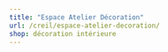 ```yaml
---
title: "Espace Atelier Décoration"
url: /creil/espace-atelier-decoration/
shop: décoration intérieure
---
```

